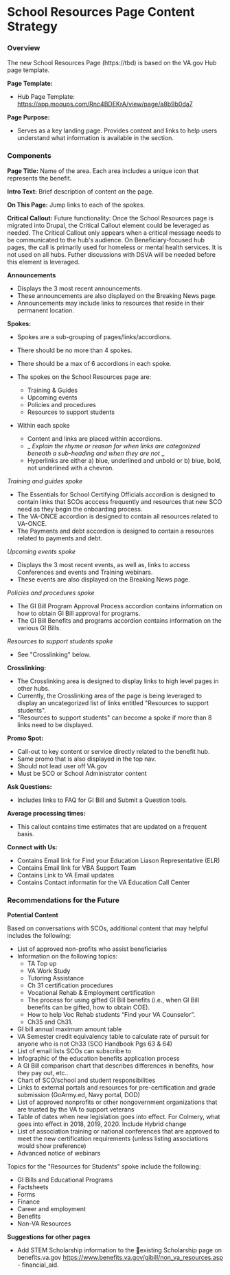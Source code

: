 # School Resources Page Content Strategy


### Overview

The new School Resources Page (https://tbd) is based on the VA.gov Hub page template.

**Page Template:**
- Hub Page Template: https://app.moqups.com/Rnc4BDEKrA/view/page/a8b9b0da7

**Page Purpose:**
- Serves as a key landing page. Provides content and links to help users understand what information is available in the section.  

### Components

**Page Title:**
Name of the area. Each area includes a unique icon that represents the benefit.  

**Intro Text:**
Brief description of content on the page.

**On This Page:**
Jump links to each of the spokes. 

**Critical Callout:**
Future functionality: Once the School Resources page is migrated into Drupal, the Critical Callout element could be leveraged as needed.  The Critical Callout only appears when a critical message needs to be communicated to the hub's audience.  On Beneficiary-focused hub pages, the call is primarily used for homeless or mental health services. It is not used on all hubs. Futher discussions with DSVA will be needed before this element is leveraged.

**Announcements**
- Displays the 3 most recent announcements.  
- These announcements are also displayed on the Breaking News page. 
- Announcements may include links to resources that reside in their permanent location.

**Spokes:**
- Spokes are a sub-grouping of pages/links/accordions.   
- There should be no more than 4 spokes.
- There should be a max of 6 accordions in each spoke.  
- The spokes on the School Resources page are: 
  - Training & Guides
  - Upcoming events
  - Policies and procedures
  - Resources to support students

- Within each spoke 
  - Content and links are placed within accordions.
  - _ _Explain the rhyme or reason for when links are categorized beneath a sub-heading and when they are not_ _
  - Hyperlinks are either a) blue, underlined and unbold or b) blue, bold, not underlined with a chevron. 

*Training and guides spoke*
- The Essentials for School Certifying Officials accordion is designed to contain links that SCOs acccess frequently and resources that new SCO need as they begin the onboarding process.
- The VA-ONCE accordion is designed to contain all resources related to VA-ONCE.
- The Payments and debt accordion is designed to contain a resources related to payments and debt.

*Upcoming events spoke*
- Displays the 3 most recent events, as well as, links to access Conferences and events and Training webinars.  
- These events are also displayed on the Breaking News page. 

*Policies and procedures spoke*
- The GI Bill Program Approval Process accordion contains information on how to obtain GI Bill approval for programs.
- The GI Bill Benefits and programs accordion contains information on the various GI Bills.

*Resources to support students spoke*
- See "Crosslinking" below.

**Crosslinking:**
- The Crosslinking area is designed to display links to high level pages in other hubs.
- Currently, the Crosslinking area of the page is being leveraged to display an uncategorized list of links entitled "Resources to support students".
- "Resources to support students" can become a spoke if more than 8 links need to be displayed.

**Promo Spot:**  
- Call-out to key content or service directly related to the benefit hub.  
- Same promo that is also displayed in the top nav.
- Should not lead user off VA.gov
- Must be SCO or School Administrator content

**Ask Questions:**
- Includes links to FAQ for GI Bill and Submit a Question tools.

**Average processing times:**
- This callout contains time estimates that are updated on a frequent basis.  

**Connect with Us:**
- Contains Email link for Find your Education Liason Representative (ELR)
- Contains Email link for VBA Support Team
- Contains Link to VA Email updates
- Contains Contact informatin for the VA Education Call Center

### Recommendations for the Future

**Potential Content**

Based on conversations with SCOs, additional content that may helpful includes the following:
- List of approved non-profits who assist beneficiaries
- Information on the following topics:
  - TA Top up
  - VA Work Study
  - Tutoring Assistance 
  - Ch 31 certification procedures
  - Vocational Rehab & Employment certification 
  - The process for using gifted GI Bill benefits (i.e., when GI Bill benefits can be gifted, how to obtain COE).
  - How to help Voc Rehab students “Find your VA Counselor”.
  - Ch35 and Ch31. 
- GI bill annual maximum amount table
- VA Semester credit equivalency table to calculate rate of pursuit for anyone who is not Ch33 (SCO Handbook Pgs 63 & 64)
- List of email lists SCOs can subscribe to 
- Infographic of the education benefits application process
- A GI Bill comparison chart that describes differences in benefits,  how they pay out, etc.. 
- Chart of SCO/school and student responsibilities
- Links to external portals and resources for pre-certification and grade submission (GoArmy.ed, Navy portal, DOD)
- List of approved nonprofits or other nongovernment organizations that are trusted by the VA to support veterans
- Table of dates when new legislation goes into effect. For Colmery, what goes into effect in 2018, 2019, 2020. Include Hybrid change
- List of association training or national conferences that are approved to meet the new certification requirements (unless listing associations would show preference)
- Advanced notice of webinars

Topics for the "Resources for Students" spoke include the following:
- GI Bills and Educational Programs
- Factsheets
- Forms 
- Finance
- Career and employment
- Benefits
- Non-VA Resources


**Suggestions for other pages**
- Add STEM Scholarship information to the existing Scholarship page on benefits.va.gov https://www.benefits.va.gov/gibill/non_va_resources.asp - financial_aid.


